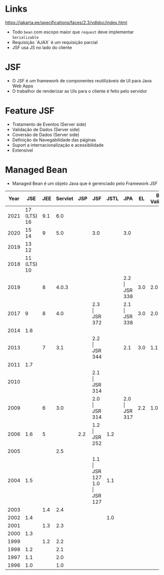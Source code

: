 # Links
https://jakarta.ee/specifications/faces/2.3/vdldoc/index.html

- Todo `bean` com escopo maior que `request` deve implementar `Serializable`
- Requisição ´AJAX´ é um requisição parcial
- JSF usa JS no lado do cliente

# JSF
- O JSF é um framework de componentes reutilizáveis de UI para Java Web Apps
- O trabalhor de renderizar as UIs para o cliente é feito pelo servidor

# Feature JSF
-  Tratamento de Eventos (Server side)
-  Validação de Dados (Server side)
-  Coversão de Dados (Server side)
-  Definição de Navegabilidade das páginas
-  Suport a internacionalização e acessibilidade
-  Extensível

# Managed Bean
- Managed Bean é um objeto Java que é gerenciado pelo Framework JSF

| Year | JSE            | JEE | Servlet | JSP | JSF                              | JSTL | JPA            | EL  | Bean Validation |
|------|----------------|-----|---------|-----|----------------------------------|------|----------------|-----|-----------------|
| 2021 | 17 (LTS)<br>16 | 9.1 | 6.0     |     |                                  |      |                |     |                 |
| 2020 | 15<br>14       | 9   | 5.0     |     | 3.0                              |      | 3.0            |     |                 |
| 2019 | 13<br>12       |     |         |     |                                  |      |                |     |                 |
| 2018 | 11 (LTS)<br>10 |     |         |     |                                  |      |                |     |                 |
| 2019 |                | 8   | 4.0.3   |     |                                  |      | 2.2 \| JSR 338 | 3.0 | 2.0             |
| 2017 | 9              | 8   | 4.0     |     | 2.3 \| JSR 372                   |      | 2.1 \| JSR 338 | 3.0 | 2.0             |
| 2014 | 1.8            |     |         |     |                                  |      |                |     |                 |
| 2013 |                | 7   | 3.1     |     | 2.2 \| JSR 344                   |      | 2.1            | 3.0 | 1.1             |
| 2011 | 1.7            |     |         |     |                                  |      |                |     |                 |
| 2010 |                |     |         |     | 2.1 \| JSR 314                   |      |                |     |                 |
| 2009 |                | 6   | 3.0     |     | 2.0 \| JSR 314                   |      | 2.0 \| JSR 317 | 2.2 | 1.0             |
| 2006 | 1.6            | 5   |         | 2.2 | 1.2 \| JSR 252                   | 1.2  |                |     |                 |
| 2005 |                |     | 2.5     |     |                                  |      |                |     |                 |
| 2004 | 1.5            |     |         |     | 1.1 \| JSR 127<br>1.0 \| JSR 127 | 1.1  |                |     |                 |
| 2003 |                | 1.4 | 2.4     |     |                                  |      |                |     |                 |
| 2002 | 1.4            |     |         |     |                                  | 1.0  |                |     |                 |
| 2001 |                | 1.3 | 2.3     |     |                                  |      |                |     |                 |
| 2000 | 1.3            |     |         |     |                                  |      |                |     |                 |
| 1999 |                | 1.2 | 2.2     |     |                                  |      |                |     |                 |
| 1998 | 1.2            |     | 2.1     |     |                                  |      |                |     |                 |
| 1997 | 1.1            |     | 2.0     |     |                                  |      |                |     |                 |
| 1996 | 1.0            |     | 1.0     |     |                                  |      |                |     |                 |
